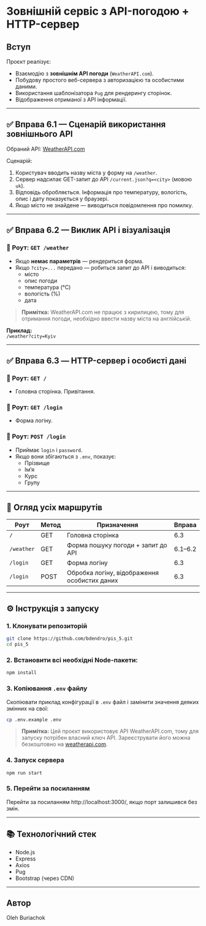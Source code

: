 # Зовнішній сервіс з API-погодою + HTTP-сервер

## Вступ

Проєкт реалізує:

- Взаємодію з **зовнішнім API погоди** (`WeatherAPI.com`).
- Побудову простого веб-сервера з авторизацією та особистими даними.
- Використання шаблонізатора `Pug` для рендерингу сторінок.
- Відображення отриманої з API інформації.

---

## ✅ Вправа 6.1 — Сценарій використання зовнішнього API

Обраний API: [WeatherAPI.com](https://www.weatherapi.com/)

Сценарій:

1. Користувач вводить назву міста у форму на `/weather`.
2. Сервер надсилає GET-запит до API `/current.json?q=<city>` (мовою `uk`).
3. Відповідь обробляється. Інформація про температуру, вологість, опис і дату показується у браузері.
4. Якщо місто не знайдене — виводиться повідомлення про помилку.

---

## ✅ Вправа 6.2 — Виклик API і візуалізація

### 🔹 Роут: `GET /weather`

- Якщо **немає параметрів** — рендериться форма.
- Якщо `?city=...` передано — робиться запит до API і виводиться:
  - місто
  - опис погоди
  - температура (°C)
  - вологість (%)
  - дата

> **Примітка:** WeatherAPI.com не працює з кирилицею, тому для отримання погоди, необхідно ввести назву міста на англійській.

**Приклад:**  
`/weather?city=Kyiv`

---

## ✅ Вправа 6.3 — HTTP-сервер і особисті дані

### 🔹 Роут: `GET /`

- Головна сторінка. Привітання.

### 🔹 Роут: `GET /login`

- Форма логіну.

### 🔹 Роут: `POST /login`

- Приймає `login` і `password`.
- Якщо вони збігаються з `.env`, показує:
  - Прізвище
  - Ім’я
  - Курс
  - Групу

---

## 🔁 Огляд усіх маршрутів

| Роут       | Метод | Призначення                                  | Вправа  |
| ---------- | ----- | -------------------------------------------- | ------- |
| `/`        | GET   | Головна сторінка                             | 6.3     |
| `/weather` | GET   | Форма пошуку погоди + запит до API           | 6.1–6.2 |
| `/login`   | GET   | Форма логіну                                 | 6.3     |
| `/login`   | POST  | Обробка логіну, відображення особистих даних | 6.3     |

---

## ⚙️ Інструкція з запуску

### 1. Клонувати репозиторій

```bash
git clone https://github.com/bdendro/pis_5.git
cd pis_5
```

### 2. Встановити всі необхідні Node-пакети:

```bash
npm install
```

### 3. Копіювання `.env` файлу

Скопіювати приклад конфігурації в `.env` файл і замінити значення деяких змінних на свої:

```bash
cp .env.example .env
```

> **Примітка:** Цей проєкт використовує API WeatherAPI.com, тому для запуску потрібен власний ключ API. Зареєструвати його можна безкоштовно на [weatherapi.com](https://www.weatherapi.com/).

### 4. Запуск сервера

```bash
npm run start
```

### 5. Перейти за посиланням

Перейти за посиланням http://localhost:3000/, якщо порт залишився без змін.

---

## 📚 Технологічний стек

- Node.js
- Express
- Axios
- Pug
- Bootstrap (через CDN)

---

## Автор

Oleh Buriachok

